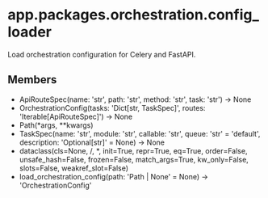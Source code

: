 # app.packages.orchestration.config_loader

Load orchestration configuration for Celery and FastAPI.

## Members
- ApiRouteSpec(name: 'str', path: 'str', method: 'str', task: 'str') -> None
- OrchestrationConfig(tasks: 'Dict[str, TaskSpec]', routes: 'Iterable[ApiRouteSpec]') -> None
- Path(*args, **kwargs)
- TaskSpec(name: 'str', module: 'str', callable: 'str', queue: 'str' = 'default', description: 'Optional[str]' = None) -> None
- dataclass(cls=None, /, *, init=True, repr=True, eq=True, order=False, unsafe_hash=False, frozen=False, match_args=True, kw_only=False, slots=False, weakref_slot=False)
- load_orchestration_config(path: 'Path | None' = None) -> 'OrchestrationConfig'
